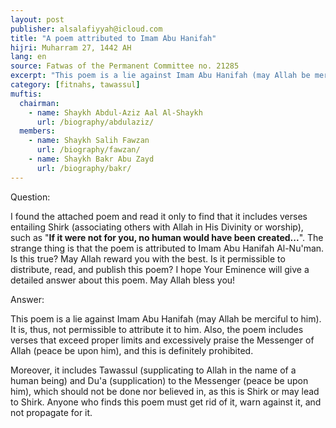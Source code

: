 ```yaml
---
layout: post
publisher: alsalafiyyah@icloud.com
title: "A poem attributed to Imam Abu Hanifah"
hijri: Muharram 27, 1442 AH
lang: en
source: Fatwas of the Permanent Committee no. 21285
excerpt: "This poem is a lie against Imam Abu Hanifah (may Allah be merciful to him). It is, thus, not permissible to attribute it to him."
category: [fitnahs, tawassul]
muftis:
  chairman: 
    - name: Shaykh Abdul-Aziz Aal Al-Shaykh
      url: /biography/abdulaziz/
  members: 
    - name: Shaykh Salih Fawzan
      url: /biography/fawzan/
    - name: Shaykh Bakr Abu Zayd
      url: /biography/bakr/
---
```



Question:

I found the attached poem and read it only to find that it includes verses entailing Shirk (associating others with Allah in His Divinity or worship), such as "**If it were not for you, no human would have been created...**". The strange thing is that the poem is attributed to Imam Abu Hanifah Al-Nu'man. Is this true? May Allah reward you with the best. Is it permissible to distribute, read, and publish this poem? I hope Your Eminence will give a detailed answer about this poem. May Allah bless you! 
 
Answer:

This poem is a lie against Imam Abu Hanifah (may Allah be merciful to him). It is, thus, not permissible to attribute it to him. Also, the poem includes verses that exceed proper limits and excessively praise the Messenger of Allah (peace be upon him), and this is definitely prohibited. 

Moreover, it includes Tawassul (supplicating to Allah in the name of a human being) and Du'a (supplication) to the Messenger (peace be upon him), which should not be done nor believed in, as this is Shirk or may lead to Shirk. Anyone who finds this poem must get rid of it, warn against it, and not propagate for it.
